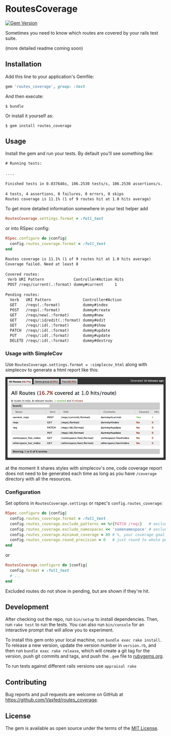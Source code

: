 # RoutesCoverage
[![Gem Version](https://badge.fury.io/rb/routes_coverage.svg)](https://badge.fury.io/rb/routes_coverage)


Sometimes you need to know which routes are covered by your rails test suite.

(more detailed readme coming soon)

## Installation

Add this line to your application's Gemfile:

```ruby
gem 'routes_coverage', group: :test
```

And then execute:

    $ bundle

Or install it yourself as:

    $ gem install routes_coverage

## Usage

Install the gem and run your tests. By default you'll see something like:

    # Running tests:

    ....

    Finished tests in 0.037646s, 106.2530 tests/s, 106.2530 assertions/s.

    4 tests, 4 assertions, 0 failures, 0 errors, 0 skips
    Routes coverage is 11.1% (1 of 9 routes hit at 1.0 hits average)

To get more detailed information somewhere in your test helper add

```ruby
RoutesCoverage.settings.format = :full_text
```

or into RSpec config:

```ruby
RSpec.configure do |config|
  config.routes_coverage.format = :full_text
end
```

    Routes coverage is 11.1% (1 of 9 routes hit at 1.0 hits average)
    Coverage failed. Need at least 8

    Covered routes:
     Verb URI Pattern             Controller#Action Hits
     POST /reqs/current(.:format) dummy#current     1

    Pending routes:
      Verb   URI Pattern              Controller#Action
      GET    /reqs(.:format)          dummy#index
      POST   /reqs(.:format)          dummy#create
      GET    /reqs/new(.:format)      dummy#new
      GET    /reqs/:id/edit(.:format) dummy#edit
      GET    /reqs/:id(.:format)      dummy#show
      PATCH  /reqs/:id(.:format)      dummy#update
      PUT    /reqs/:id(.:format)      dummy#update
      DELETE /reqs/:id(.:format)      dummy#destroy

### Usage with SimpleCov

Use `RoutesCoverage.settings.format = :simplecov_html` along with simplecov to generate a html report like this:

![Html output example](/assets/html_output_screenshot.png?raw=true "Html Output example")

at the moment it shares styles with simplecov's one,
code coverage report does not need to be generated each time as long as you have `/coverage` directory with all the resources.

### Configuration

Set options in `RoutesCoverage.settings` or rspec's `config.routes_coverage`:

```ruby
RSpec.configure do |config|
  config.routes_coverage.format = :full_text
  config.routes_coverage.exclude_patterns << %r{PATCH /reqs}   # excludes all requests matching regex
  config.routes_coverage.exclude_namespaces << 'somenamespace' # excludes /somenamespace/*
  config.routes_coverage.minimum_coverage = 80 # %, your coverage goal
  config.routes_coverage.round_precision = 0   # just round to whole percents
end
```

or

```ruby
RoutesCoverage.configure do |config|
  config.format = :full_text
  # ...
end
```


Excluded routes do not show in pending, but are shown if they're hit.


## Development

After checking out the repo, run `bin/setup` to install dependencies. Then, run `rake test` to run the tests. You can also run `bin/console` for an interactive prompt that will allow you to experiment.

To install this gem onto your local machine, run `bundle exec rake install`. To release a new version, update the version number in `version.rb`, and then run `bundle exec rake release`, which will create a git tag for the version, push git commits and tags, and push the `.gem` file to [rubygems.org](https://rubygems.org).

To run tests against different rails versions use `appraisal rake`

## Contributing

Bug reports and pull requests are welcome on GitHub at https://github.com/Vasfed/routes_coverage.


## License

The gem is available as open source under the terms of the [MIT License](http://opensource.org/licenses/MIT).

